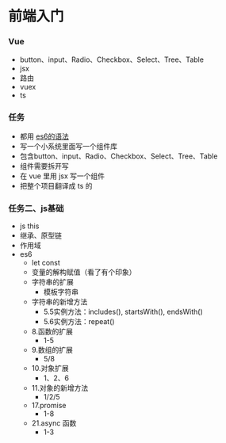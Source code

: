 # 前端入门


### Vue
- button、input、Radio、Checkbox、Select、Tree、Table
- jsx
- 路由
- vuex
- ts

### 任务
- 都用 [es6的语法](https://es6.ruanyifeng.com/#docs/let)
- 写一个小系统里面写一个组件库
- 包含button、input、Radio、Checkbox、Select、Tree、Table
- 组件需要拆开写
- 在 vue 里用 jsx 写一个组件
- 把整个项目翻译成 ts 的

### 任务二、js基础
- js this
- 继承、原型链
- 作用域
- es6
  - let const
  - 变量的解构赋值（看了有个印象）
  - 字符串的扩展
    - 模板字符串 
  - 字符串的新增方法
    - 5.5实例方法：includes(), startsWith(), endsWith()
    - 5.6实例方法：repeat()
  - 8.函数的扩展
    - 1-5
  - 9.数组的扩展
    - 5/8
  - 10.对象扩展
    - 1、2、6
  - 11.对象的新增方法
    - 1/2/5
  - 17.promise
    - 1-8
  - 21.async 函数
    - 1-3